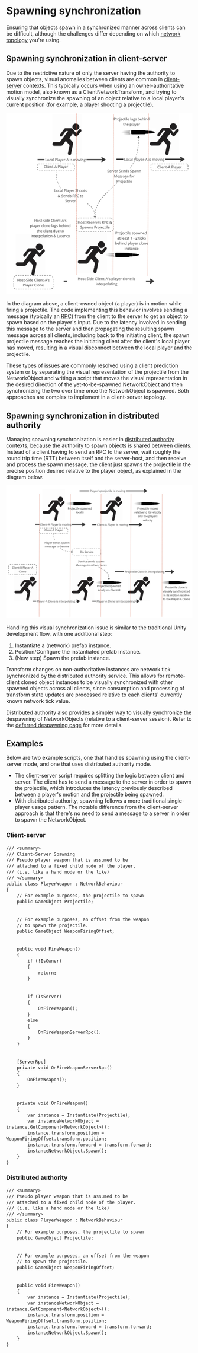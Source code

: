 # Spawning synchronization

Ensuring that objects spawn in a synchronized manner across clients can be difficult, although the challenges differ depending on which [network topology](../terms-concepts/network-topologies.md) you're using.

## Spawning synchronization in client-server

Due to the restrictive nature of only the server having the authority to spawn objects, visual anomalies between clients are common in [client-server](../terms-concepts/client-server.md) contexts. This typically occurs when using an owner-authoritative motion model, also known as a ClientNetworkTransform, and trying to visually synchronize the spawning of an object relative to a local player's current position (for example, a player shooting a projectile).

![Client server spawn synchronization](../images/client-server-spawn-sync.jpg)

In the diagram above, a client-owned object (a player) is in motion while firing a projectile. The code implementing this behavior involves sending a message (typically an [RPC](../advanced-topics/messaging-system.md)) from the client to the server to get an object to spawn based on the player's input. Due to the latency involved in sending this message to the server and then propagating the resulting spawn message across all clients, including back to the initiating client, the spawn projectile message reaches the initiating client after the client's local player has moved, resulting in a visual disconnect between the local player and the projectile.

These types of issues are commonly resolved using a client prediction system or by separating the visual representation of the projectile from the NetworkObject and writing a script that moves the visual representation in the desired direction of the yet-to-be-spawned NetworkObject and then synchronizing the two over time once the NetworkObject is spawned. Both approaches are complex to implement in a client-server topology.

## Spawning synchronization in distributed authority

Managing spawning synchronization is easier in [distributed authority](../terms-concepts/distributed-authority.md) contexts, because the authority to spawn objects is shared between clients. Instead of a client having to send an RPC to the server, wait roughly the round trip time (RTT) between itself and the server-host, and then receive and process the spawn message, the client just spawns the projectile in the precise position desired relative to the player object, as explained in the diagram below.

![Distributed authority spawn synchronization](../images/distributed-authority-spawn-sync.jpg)

Handling this visual synchronization issue is similar to the traditional Unity development flow, with one additional step:

1. Instantiate a (network) prefab instance.
2. Position/Configure the instantiated prefab instance.
3. (New step) Spawn the prefab instance.

Transform changes on non-authoritative instances are network tick synchronized by the distributed authority service. This allows for remote-client cloned object instances to be visually synchronized with other spawned objects across all clients, since consumption and processing of transform state updates are processed relative to each clients' currently known network tick value.

Distributed authority also provides a simpler way to visually synchronize the despawning of NetworkObjects (relative to a client-server session). Refer to the [deferred despawning page](deferred-despawning.md) for more details.

## Examples

Below are two example scripts, one that handles spawning using the client-server mode, and one that uses distributed authority mode.

* The client-server script requires splitting the logic between client and server. The client has to send a message to the server in order to spawn the projectile, which introduces the latency previously described between a player's motion and the projectile being spawned.
* With distributed authority, spawning follows a more traditional single-player usage pattern. The notable difference from the client-server approach is that there's no need to send a message to a server in order to spawn the NetworkObject.

### Client-server

```
/// <summary>
/// Client-Server Spawning
/// Pseudo player weapon that is assumed to be
/// attached to a fixed child node of the player.
/// (i.e. like a hand node or the like)
/// </summary>
public class PlayerWeapon : NetworkBehaviour
{
    // For example purposes, the projectile to spawn
    public GameObject Projectile;


    // For example purposes, an offset from the weapon
    // to spawn the projectile.
    public GameObject WeaponFiringOffset;


    public void FireWeapon()
    {
        if (!IsOwner)
        {
            return;
        }


        if (IsServer)
        {
            OnFireWeapon();
        }
        else
        {
            OnFireWeaponServerRpc();
        }
    }


    [ServerRpc]
    private void OnFireWeaponServerRpc()
    {
        OnFireWeapon();
    }


    private void OnFireWeapon()
    {
        var instance = Instantiate(Projectile);
        var instanceNetworkObject = instance.GetComponent<NetworkObject>();
        instance.transform.position = WeaponFiringOffset.transform.position;
        instance.transform.forward = transform.forward;
        instanceNetworkObject.Spawn();
    }
}
```

### Distributed authority

```
/// <summary>
/// Pseudo player weapon that is assumed to be
/// attached to a fixed child node of the player.
/// (i.e. like a hand node or the like)
/// </summary>
public class PlayerWeapon : NetworkBehaviour
{
    // For example purposes, the projectile to spawn
    public GameObject Projectile;


    // For example purposes, an offset from the weapon
    // to spawn the projectile.
    public GameObject WeaponFiringOffset;


    public void FireWeapon()
    {
        var instance = Instantiate(Projectile);
        var instanceNetworkObject = instance.GetComponent<NetworkObject>();
        instance.transform.position = WeaponFiringOffset.transform.position;
        instance.transform.forward = transform.forward;
        instanceNetworkObject.Spawn();
    }
}
```
